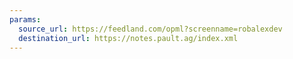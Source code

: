 ```yaml
---
params:
  source_url: https://feedland.com/opml?screenname=robalexdev
  destination_url: https://notes.pault.ag/index.xml
---
```

